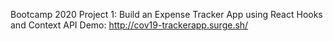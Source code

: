 Bootcamp 2020 Project 1: Build an Expense Tracker App using React Hooks and Context API
Demo: http://cov19-trackerapp.surge.sh/

